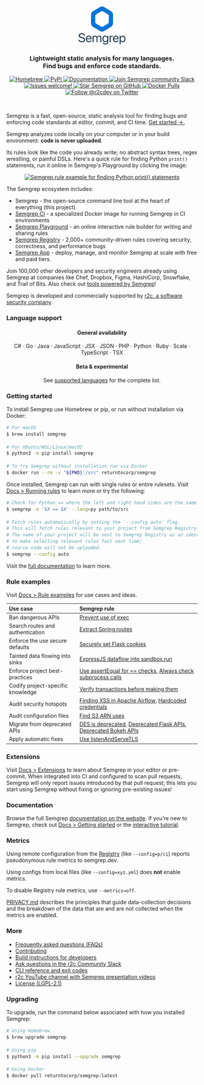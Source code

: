 </br>
<p align="center">
    <a href="https://semgrep.dev"><img src="https://raw.githubusercontent.com/returntocorp/semgrep/develop/semgrep.svg" height="100" alt="Semgrep logo"/></a>
</p>
<h3 align="center">
  Lightweight static analysis for many languages.
  </br>
  Find bugs and enforce code standards.
</h3>
<p align="center">
  <a href="https://formulae.brew.sh/formula/semgrep">
    <img src="https://img.shields.io/homebrew/v/semgrep?style=flat-square" alt="Homebrew" />
  </a>
  <a href="https://pypi.org/project/semgrep/">
    <img alt="PyPI" src="https://img.shields.io/pypi/v/semgrep?style=flat-square&color=blue">
  </a>
  <a href="https://semgrep.dev/docs/">
      <img src="https://img.shields.io/badge/docs-semgrep.dev-purple?style=flat-square" alt="Documentation" />
  </a>
  <a href="https://r2c.dev/slack">
    <img src="https://img.shields.io/badge/slack-1.2k%20members-green?style=flat-square" alt="Join Semgrep community Slack" />
  </a>
  <a href="https://github.com/returntocorp/semgrep/issues/new/choose">
    <img src="https://img.shields.io/badge/issues-welcome-green?style=flat-square" alt="Issues welcome!" />
  </a>
  <a href="https://github.com/returntocorp/semgrep#readme">
    <img src="https://img.shields.io/github/stars/returntocorp/semgrep?label=GitHub%20Stars&style=flat-square" alt="Star Semgrep on GitHub" />
  </a>
  <a href="https://hub.docker.com/r/returntocorp/semgrep">
    <img src="https://img.shields.io/docker/pulls/returntocorp/semgrep.svg?style=flat-square" alt="Docker Pulls" />
  </a>
  <a href="https://twitter.com/intent/follow?screen_name=r2cdev">
    <img src="https://img.shields.io/twitter/follow/r2cdev?label=Follow%20r2cdev&style=social&color=blue" alt="Follow @r2cdev on Twitter" />
  </a>
</p>
</br>

Semgrep is a fast, open-source, static analysis tool for finding bugs and enforcing code standards at editor, commit, and CI time. [Get started →.](#getting-started)

Semgrep analyzes code locally on your computer or in your build environment: **code is never uploaded**.

Its rules look like the code you already write; no abstract syntax trees, regex wrestling, or painful DSLs. Here's a quick rule for finding Python `print()` statements, run it online in Semgrep's Playground by clicking the image:

<p align="center">
    <a href="https://semgrep.dev/s/ievans:print-to-logger"><img src="https://github.com/returntocorp/semgrep/blob/develop/doc/playground-example.png" width="582" alt="Semgrep rule example for finding Python print() statements"/></a>
</p>

The Semgrep ecosystem includes:

- Semgrep - the open-source command line tool at the heart of everything (this project)
- [Semgrep CI](https://semgrep.dev/docs/semgrep-ci/) - a specialized Docker image for running Semgrep in CI environments
- [Semgrep Playground](https://semgrep.dev/editor) - an online interactive rule builder for writing and sharing rules
- [Semgrep Registry](https://semgrep.dev/explore) - 2,000+ community-driven rules covering security, correctness, and performance bugs
- [Semgrep App](https://semgrep.dev/manage) - deploy, manage, and monitor Semgrep at scale with free and paid tiers.

Join 100,000 other developers and security engineers already using Semgrep at companies like Chef, Dropbox, Figma, HashiCorp, Snowflake, and Trail of Bits. Also check out [tools powered by Semgrep](https://semgrep.dev/docs/extensions/#semgrep-as-an-engine)!

Semgrep is developed and commercially supported by [r2c, a software security company](https://r2c.dev).

### Language support

<h4 align="center">General availability</h4>
<p align="center">
C# · Go · Java · JavaScript · JSX · JSON · PHP · Python · Ruby · Scala · TypeScript · TSX</br>
</p>
<h4 align="center">Beta & experimental</h4>
<p align="center">
See <a href="https://semgrep.dev/docs/language-support/">supported languages</a> for the complete list.
</p>

### Getting started

To install Semgrep use Homebrew or pip, or run without installation via Docker:

```sh
# For macOS
$ brew install semgrep

# For Ubuntu/WSL/Linux/macOS
$ python3 -m pip install semgrep

# To try Semgrep without installation run via Docker
$ docker run --rm -v "${PWD}:/src" returntocorp/semgrep
```

Once installed, Semgrep can run with single rules or entire rulesets. Visit [Docs > Running rules](https://semgrep.dev/docs/running-rules/) to learn more or try the following:

```sh
# Check for Python == where the left and right hand sides are the same (often a bug)
$ semgrep -e '$X == $X' --lang=py path/to/src

# Fetch rules automatically by setting the `--config auto` flag.
# This will fetch rules relevant to your project from Semgrep Registry.
# The name of your project will be sent to Semgrep Registry as an identifier
# to make selecting relevant rules fast next time;
# source code will not be uploaded.
$ semgrep --config auto
```

Visit the [full documentation](https://semgrep.dev/docs/getting-started/) to learn more.

### Rule examples

Visit [Docs > Rule examples](https://semgrep.dev/docs/writing-rules/rule-ideas/) for use cases and ideas.

| Use case                          | Semgrep rule                                                                                                                                                                                                                                                                                                                                           |
| :-------------------------------- | :----------------------------------------------------------------------------------------------------------------------------------------------------------------------------------------------------------------------------------------------------------------------------------------------------------------------------------------------------- |
| Ban dangerous APIs                | [Prevent use of exec](https://semgrep.dev/s/clintgibler:no-exec)                                                                                                                                                                                                                                                                                       |
| Search routes and authentication  | [Extract Spring routes](https://semgrep.dev/s/clintgibler:spring-routes)                                                                                                                                                                                                                                                                               |
| Enforce the use secure defaults   | [Securely set Flask cookies](https://semgrep.dev/s/dlukeomalley:flask-set-cookie)                                                                                                                                                                                                                                                                      |
| Tainted data flowing into sinks   | [ExpressJS dataflow into sandbox.run](https://semgrep.dev/s/ievans:simple-taint-dataflow)                                                                                                                                                                                                                                                              |
| Enforce project best-practices    | [Use assertEqual for == checks](https://semgrep.dev/s/dlukeomalley:use-assertEqual-for-equality), [Always check subprocess calls](https://semgrep.dev/s/dlukeomalley:unchecked-subprocess-call)                                                                                                                                                        |
| Codify project-specific knowledge | [Verify transactions before making them](https://semgrep.dev/s/dlukeomalley:verify-before-make)                                                                                                                                                                                                                                                        |
| Audit security hotspots           | [Finding XSS in Apache Airflow](https://semgrep.dev/s/ievans:airflow-xss), [Hardcoded credentials](https://semgrep.dev/s/dlukeomalley:hardcoded-credentials)                                                                                                                                                                                           |
| Audit configuration files         | [Find S3 ARN uses](https://semgrep.dev/s/dlukeomalley:s3-arn-use)                                                                                                                                                                                                                                                                                      |
| Migrate from deprecated APIs      | [DES is deprecated](https://semgrep.dev/editor?registry=java.lang.security.audit.crypto.des-is-deprecated), [Deprecated Flask APIs](https://semgrep.dev/editor?registry=python.flask.maintainability.deprecated.deprecated-apis), [Deprecated Bokeh APIs](https://semgrep.dev/editor?registry=python.bokeh.maintainability.deprecated.deprecated_apis) |
| Apply automatic fixes             | [Use listenAndServeTLS](https://semgrep.dev/s/clintgibler:use-listenAndServeTLS)                                                                                                                                                                                                                                                                       |

### Extensions

Visit [Docs > Extensions](https://semgrep.dev/docs/extensions/) to learn about Semgrep in your editor or pre-commit. When integrated into CI and configured to scan pull requests, Semgrep will only report issues introduced by that pull request; this lets you start using Semgrep without fixing or ignoring pre-existing issues!

### Documentation

Browse the full Semgrep [documentation on the website](https://semgrep.dev/docs). If you’re new to Semgrep, check out [Docs > Getting started](https://semgrep.dev/docs/getting-started/) or the [interactive tutorial](https://semgrep.dev/learn).

### Metrics

Using remote configuration from the [Registry](https://semgrep.dev/r) (like `--config=p/ci`) reports pseudonymous rule metrics to semgrep.dev.

Using configs from local files (like `--config=xyz.yml`) does **not** enable metrics.

To disable Registry rule metrics, use `--metrics=off`.

[PRIVACY.md](PRIVACY.md) describes the principles that guide data-collection decisions and the breakdown of the data that are and are not collected when the metrics are enabled.

### More

- [Frequently asked questions (FAQs)](https://semgrep.dev/docs/faq/)
- [Contributing](https://semgrep.dev/docs/contributing/how-to-contribute/)
- [Build instructions for developers](INSTALL.md)
- [Ask questions in the r2c Community Slack](https://r2c.dev/slack)
- [CLI reference and exit codes](https://semgrep.dev/docs/cli-usage)
- [r2c YouTube channel with Semgrep presentation videos](https://www.youtube.com/channel/UC5ahcFBorwzUTqPipFhjkWg)
- [License (LGPL-2.1)](LICENSE)

### Upgrading

To upgrade, run the command below associated with how you installed Semgrep:

```sh
# Using Homebrew
$ brew upgrade semgrep

# Using pip
$ python3 -m pip install --upgrade semgrep

# Using Docker
$ docker pull returntocorp/semgrep:latest
```

